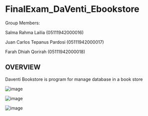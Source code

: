 # FinalExam_DaVenti_Ebookstore

Group Members:

Salma Rahma Lailia (05111942000016)

Juan Carlos Tepanus Pardosi (05111942000017)

Farah Dhiah Qorirah (05111942000018)

## OVERVIEW

Daventi Bookstore is program for manage database in a book store 

![image](https://user-images.githubusercontent.com/73702347/146641650-b3b9f0e0-77e2-416d-9ce3-5b21df6dc6e6.png)

![image](https://user-images.githubusercontent.com/73702347/146641614-d879e182-2364-4085-9def-9fc438d727d8.png)

![image](https://user-images.githubusercontent.com/73702347/146641703-0f301ad9-c9a8-4ecb-9761-b1bff66f89bb.png)
